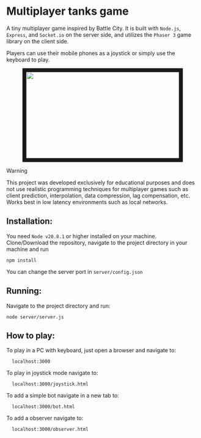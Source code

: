 
# Multiplayer tanks game
A tiny multiplayer game inspired by Battle City. It is built with `Node.js`, `Express`, and `Socket.io` on the server side, and utilizes the `Phaser 3` game library on the client side.

Players can use their mobile phones as a joystick or simply use the keyboard to play.

<p align="center">
<img src="https://github.com/joragasudev/files/blob/main/multiplayer-tanks-game/demo%20400x225.gif?raw=true" width="400" height="225" border="10"/>
</p>


>[!WARNING]
>This project was developed exclusively for educational purposes and does not use realistic programming techniques for multiplayer games such as client prediction, interpolation, data compression, lag compensation, etc. Works best in low latency environments such as local networks.

<h2>Installation:</h2>

You need `Node v20.8.1` or higher installed on your machine.
Clone/Download the repository, navigate to the project directory in your machine and run

```
npm install
```

You can change the server port in `server/config.json`


<h2>Running:</h2>
Navigate to the project directory and run:

```
node server/server.js
```

<h2>How to play:</h2>

To play in a PC with keyboard, just open a browser and navigate to:
```
  localhost:3000
```

To play in joystick mode navigate to:
```
  localhost:3000/joystick.html
```

To add a simple bot navigate in a new tab to:
```
  localhost:3000/bot.html
```

To add a observer navigate to:
```
  localhost:3000/observer.html
```
